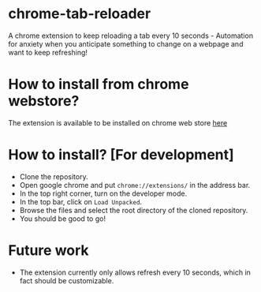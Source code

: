 # chrome-tab-reloader
A chrome extension to keep reloading a tab every 10 seconds -  Automation for anxiety when you anticipate something to change on a webpage and want to keep refreshing!

# How to install from chrome webstore?
The extension is available to be installed on chrome web store [here](https://chrome.google.com/webstore/detail/auto-reload-page/cggooibcfafefodnecpcbgiebbjjpnpb)

# How to install? [For development]
- Clone the repository.
- Open google chrome and put `chrome://extensions/` in the address bar.
- In the top right corner, turn on the developer mode.
- In the top bar, click on `Load Unpacked`.
- Browse the files and select the root directory of the cloned repository.
- You should be good to go!

# Future work
- The extension currently only allows refresh every 10 seconds, which in fact should be customizable.
